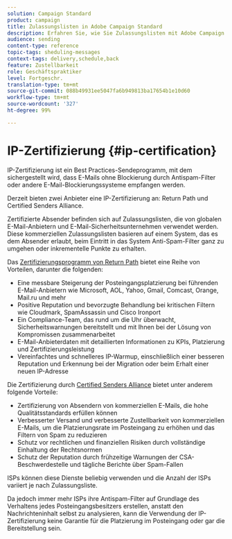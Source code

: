 ```yaml
---
solution: Campaign Standard
product: campaign
title: Zulassungslisten in Adobe Campaign Standard
description: Erfahren Sie, wie Sie Zulassungslisten mit Adobe Campaign Standard optimieren können.
audience: sending
content-type: reference
topic-tags: sheduling-messages
context-tags: delivery,schedule,back
feature: Zustellbarkeit
role: Geschäftspraktiker
level: Fortgeschr.
translation-type: tm+mt
source-git-commit: 088b49931ee5047fa6b949813ba17654b1e10d60
workflow-type: tm+mt
source-wordcount: '327'
ht-degree: 99%

---
```



# IP-Zertifizierung {#ip-certification}

IP-Zertifizierung ist ein Best Practices-Sendeprogramm, mit dem sichergestellt wird, dass E-Mails ohne Blockierung durch Antispam-Filter oder andere E-Mail-Blockierungssysteme empfangen werden.

Derzeit bieten zwei Anbieter eine IP-Zertifizierung an: Return Path und Certified Senders Alliance.

Zertifizierte Absender befinden sich auf Zulassungslisten, die von globalen E-Mail-Anbietern und E-Mail-Sicherheitsunternehmen verwendet werden. Diese kommerziellen Zulassungslisten basieren auf einem System, das es dem Absender erlaubt, beim Eintritt in das System Anti-Spam-Filter ganz zu umgehen oder inkrementelle Punkte zu erhalten.

Das [Zertifizierungsprogramm von Return Path](https://www.validity.com/products/returnpath/certification/) bietet eine Reihe von Vorteilen, darunter die folgenden:
* Eine messbare Steigerung der Posteingangsplatzierung bei führenden E-Mail-Anbietern wie Microsoft, AOL, Yahoo, Gmail, Comcast, Orange, Mail.ru und mehr
* Positive Reputation und bevorzugte Behandlung bei kritischen Filtern wie Cloudmark, SpamAssassin und Cisco Ironport
* Ein Compliance-Team, das rund um die Uhr überwacht, Sicherheitswarnungen bereitstellt und mit Ihnen bei der Lösung von Kompromissen zusammenarbeitet
* E-Mail-Anbieterdaten mit detaillierten Informationen zu KPIs, Platzierung und Zertifizierungsleistung
* Vereinfachtes und schnelleres IP-Warmup, einschließlich einer besseren Reputation und Erkennung bei der Migration oder beim Erhalt einer neuen IP-Adresse

Die Zertifizierung durch [Certified Senders Alliance](https://certified-senders.org/certification-process/) bietet unter anderem folgende Vorteile:
* Zertifizierung von Absendern von kommerziellen E-Mails, die hohe Qualitätsstandards erfüllen können
* Verbesserter Versand und verbesserte Zustellbarkeit von kommerziellen E-Mails, um die Platzierungsrate im Posteingang zu erhöhen und das Filtern von Spam zu reduzieren
* Schutz vor rechtlichen und finanziellen Risiken durch vollständige Einhaltung der Rechtsnormen
* Schutz der Reputation durch frühzeitige Warnungen der CSA-Beschwerdestelle und tägliche Berichte über Spam-Fallen

ISPs können diese Dienste beliebig verwenden und die Anzahl der ISPs variiert je nach Zulassungsliste.

Da jedoch immer mehr ISPs ihre Antispam-Filter auf Grundlage des Verhaltens jedes Posteingangsbesitzers erstellen, anstatt den Nachrichteninhalt selbst zu analysieren, kann die Verwendung der IP-Zertifizierung keine Garantie für die Platzierung im Posteingang oder gar die Bereitstellung sein.
